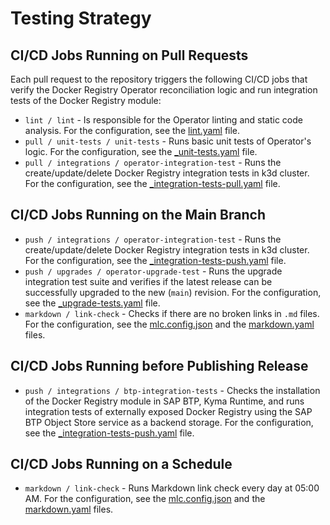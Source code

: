 # Testing Strategy

## CI/CD Jobs Running on Pull Requests

Each pull request to the repository triggers the following CI/CD jobs that verify the Docker Registry Operator reconciliation logic and run integration tests of the Docker Registry module:

- `lint / lint` - Is responsible for the Operator linting and static code analysis. For the configuration, see the [lint.yaml](https://github.com/kyma-project/docker-registry/blob/main/.github/workflows/lint.yaml) file.
- `pull / unit-tests / unit-tests` - Runs basic unit tests of Operator's logic. For the configuration, see the [_unit-tests.yaml](https://github.com/kyma-project/docker-registry/blob/main/.github/workflows/_unit-tests.yaml) file.
- `pull / integrations / operator-integration-test` - Runs the create/update/delete Docker Registry integration tests in k3d cluster. For the configuration, see the [_integration-tests-pull.yaml](https://github.com/kyma-project/docker-registry/blob/main/.github/workflows/_integration-tests.yaml) file.

## CI/CD Jobs Running on the Main Branch

- `push / integrations / operator-integration-test` - Runs the create/update/delete Docker Registry integration tests in k3d cluster. For the configuration, see the [_integration-tests-push.yaml](https://github.com/kyma-project/docker-registry/blob/main/.github/workflows/_integration-tests.yaml) file.
- `push / upgrades / operator-upgrade-test` - Runs the upgrade integration test suite and verifies if the latest release can be successfully upgraded to the new (`main`) revision. For the configuration, see the [_upgrade-tests.yaml](https://github.com/kyma-project/docker-registry/blob/main/.github/workflows/_upgrade-tests.yaml) file.
- `markdown / link-check` - Checks if there are no broken links in `.md` files. For the configuration, see the [mlc.config.json](https://github.com/kyma-project/docker-registry/blob/main/.mlc.config.json) and the [markdown.yaml](https://github.com/kyma-project/docker-registry/blob/main/.github/workflows/markdown.yaml) files.

## CI/CD Jobs Running before Publishing Release

- `push / integrations / btp-integration-tests` - Checks the installation of the Docker Registry module in SAP BTP, Kyma Runtime, and runs integration tests of externally exposed Docker Registry using the SAP BTP Object Store service as a backend storage. For the configuration, see the [_integration-tests-push.yaml](https://github.com/kyma-project/docker-registry/blob/main/.github/workflows/_integration-tests.yaml) file.


## CI/CD Jobs Running on a Schedule

- `markdown / link-check` - Runs Markdown link check every day at 05:00 AM. For the configuration, see the [mlc.config.json](https://github.com/kyma-project/docker-registry/blob/main/.mlc.config.json) and the [markdown.yaml](https://github.com/kyma-project/docker-registry/blob/main/.github/workflows/markdown.yaml) files.
